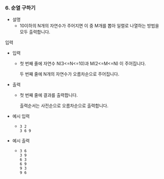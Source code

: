 ### 6. 순열 구하기

- 설명
   - 10이하의 N개의 자연수가 주어지면 이 중 M개를 뽑아 일렬로 나열하는 방법을 모두 출력합니다.
    
입력

- 입력
    - 첫 번째 줄에 자연수 N(3<=N<=10)과 M(2<=M<=N) 이 주어집니다. 
      
      두 번째 줄에 N개의 자연수가 오름차순으로 주어집니다.


- 출력
    - 첫 번째 줄에 결과를 출력합니다.
      
      출력순서는 사전순으로 오름차순으로 출력합니다.

- 예시 입력
    - ```
      3 2
      3 6 9
      ```
    
- 예시 출력
    - ```
      3 6
      3 9
      6 3
      6 9 
      9 3
      9 6
      ```